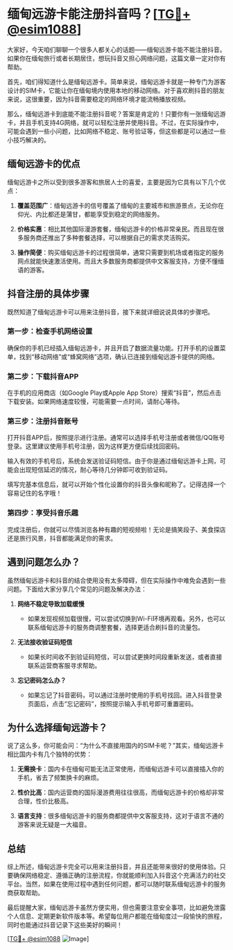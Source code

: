 # 缅甸远游卡能注册抖音吗？[[TG💪+ @esim1088](https://t.me/s/esim1088)]

大家好，今天咱们聊聊一个很多人都关心的话题——缅甸远游卡能不能注册抖音。如果你在缅甸旅行或者长期居住，想玩抖音又担心网络问题，这篇文章一定对你有帮助。

首先，咱们得知道什么是缅甸远游卡。简单来说，缅甸远游卡就是一种专门为游客设计的SIM卡，它能让你在缅甸境内使用本地的移动网络。对于喜欢刷抖音的朋友来说，这很重要，因为抖音需要稳定的网络环境才能流畅播放视频。

那么，缅甸远游卡到底能不能注册抖音呢？答案是肯定的！只要你有一张缅甸远游卡，并且手机支持4G网络，就可以轻松注册并使用抖音。不过，在实际操作中，可能会遇到一些小问题，比如网络不稳定、账号验证等，但这些都是可以通过一些小技巧解决的。

## 缅甸远游卡的优点

缅甸远游卡之所以受到很多游客和旅居人士的喜爱，主要是因为它具有以下几个优点：

1. **覆盖范围广**：缅甸远游卡的信号覆盖了缅甸的主要城市和旅游景点，无论你在仰光、内比都还是蒲甘，都能享受到稳定的网络服务。
   
2. **价格实惠**：相比其他国际漫游套餐，缅甸远游卡的价格非常亲民。而且现在很多服务商还推出了多种套餐选择，可以根据自己的需求灵活购买。

3. **操作简便**：购买缅甸远游卡的过程很简单，通常只需要到机场或者指定的服务网点就能快速激活使用。而且大多数服务商都提供中文客服支持，方便不懂缅语的游客。

## 抖音注册的具体步骤

既然知道了缅甸远游卡可以用来注册抖音，接下来就详细说说具体的步骤吧。

### 第一步：检查手机网络设置

确保你的手机已经插入缅甸远游卡，并且开启了数据流量功能。打开手机的设置菜单，找到“移动网络”或“蜂窝网络”选项，确认已连接到缅甸远游卡提供的网络。

### 第二步：下载抖音APP

在手机的应用商店（如Google Play或Apple App Store）搜索“抖音”，然后点击下载安装。如果网络速度较慢，可能需要一点时间，请耐心等待。

### 第三步：注册抖音账号

打开抖音APP后，按照提示进行注册。通常可以选择手机号注册或者微信/QQ账号登录。这里建议使用手机号注册，因为这样更方便后续找回密码。

输入有效的手机号后，系统会发送验证码短信。由于你是通过缅甸远游卡上网，可能会出现短信延迟的情况，耐心等待几分钟即可收到验证码。

填写完基本信息后，就可以开始个性化设置你的抖音头像和昵称了。记得选择一个容易记住的名字哦！

### 第四步：享受抖音乐趣

完成注册后，你就可以尽情浏览各种有趣的短视频啦！无论是搞笑段子、美食探店还是旅行风景，抖音都能满足你的需求。

## 遇到问题怎么办？

虽然缅甸远游卡和抖音的结合使用没有太多障碍，但在实际操作中难免会遇到一些问题。下面给大家分享几个常见的问题及解决办法：

1. **网络不稳定导致加载缓慢**
   - 如果发现视频加载很慢，可以尝试切换到Wi-Fi环境再观看。另外，也可以联系缅甸远游卡的服务商调整套餐，选择更适合刷抖音的流量包。

2. **无法接收验证码短信**
   - 如果长时间收不到验证码短信，可以尝试更换时间段重新发送，或者直接联系运营商客服寻求帮助。

3. **忘记密码怎么办？**
   - 如果忘记了抖音密码，可以通过注册时使用的手机号找回。进入抖音登录页面后，点击“忘记密码”，按照提示输入手机号即可重置密码。

## 为什么选择缅甸远游卡？

说了这么多，你可能会问：“为什么不直接用国内的SIM卡呢？”其实，缅甸远游卡相比国内卡有几个独特的优势：

1. **无需换卡**：国内卡在缅甸可能无法正常使用，而缅甸远游卡可以直接插入你的手机，省去了频繁换卡的麻烦。
   
2. **性价比高**：国内运营商的国际漫游费用往往很高，而缅甸远游卡的价格却非常合理，性价比极高。

3. **语言支持**：很多缅甸远游卡的服务商都提供中文客服支持，这对于语言不通的游客来说无疑是一大福音。

## 总结

综上所述，缅甸远游卡完全可以用来注册抖音，并且还能带来很好的使用体验。只要确保网络稳定、遵循正确的注册流程，你就能顺利加入抖音这个充满活力的社交平台。当然，如果在使用过程中遇到任何问题，都可以随时联系缅甸远游卡的服务商获取帮助。

最后提醒大家，缅甸远游卡虽然方便实用，但也需要注意安全事项，比如避免泄露个人信息、定期更新软件版本等。希望每位用户都能在缅甸度过一段愉快的旅程，同时也能通过抖音记录下这些美好的瞬间！

[[TG💪+ @esim1088](https://t.me/s/esim1088) ![Image](https://i.postimg.cc/4NQfJmqS/Snipaste-2025-05-13-00-14-12.png)]